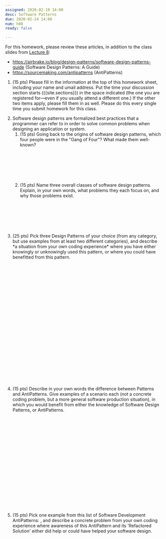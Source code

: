 ```yaml
---
assigned: 2020-02-19 14:00
desc: Software Patterns 
due: 2020-02-24 14:00
num: h08
ready: false

---
```


<div style="display:none;">https://ucsb-cs48.github.io/w20/hwk/h08/</div>

For this homework, please review these articles, in addition to the class slides from [Lecture 8](https://ucsb-cs48.github.io/w20/lectures/lect08/):

* <https://airbrake.io/blog/design-patterns/software-design-patterns-guide> (Software Design Patterns: A Guide)
* <https://sourcemaking.com/antipatterns> (AntiPatterns)

<ol>

<li style="margin-bottom:1em;"> (15 pts) Please fill in the information at the top of this homework sheet, including
your name and umail address.  Put the time your discussion section starts
({{site.sections}}) in the space indicated (the one you are registered for&mdash;even if you usually attend a different one.)  If the other two items apply, please fill
them in as well.  Please do this every single time you submit homework for this class.
</li>
<li style="margin-bottom:0em;" markdown="1"> Software design patterns are formalized best practices that a programmer can refer to in order to solve common problems when designing an application or system.
<ol>

<li style="margin-bottom:8em;" markdown="1"> (15 pts)  Going back to the origins of software design patterns, which four people were in the "Gang of Four"?  What made them well-known?  
 </li>

<li style="margin-bottom:8em;" markdown="1"> (15 pts)  Name three overall classes of software design patterns. Explain, in your own words, what problems they each focus on, and why those problems exist. 
</li>

</ol>


</li>




<div class="pagebreak">
</div>


<li style="margin-bottom:1em;" >(25 pts) Pick three Design Patterns of your choice (from any category, but use examples from at least two different categories), and describe *a situation from your own coding experience*
where you have either knowingly or unknowingly used this pattern, or where you could have benefitted from this pattern.
</li>
 <br/>
 <br/>
 <br/>
 <br/>
 <br/>
 <br/>
 <br/>
 <br/>
 <br/>
 <br/>
 <br/>
 <br/>
<br/>
 <br/>
 <br/>
<br/>
 <br/>
 <br/>
 <br/>
 <br/>
 <br/>
 <br/>
 <br/>
 
<li style="margin-bottom:1em;" >(15 pts) Describe in your own words the difference between Patterns and AntiPatterns. Give examples of a scenario each (not a concrete coding problem, but a more general software production situation), in which you would benefit from either the knowledge of Software Design Patterns, or AntiPatterns. 
</li>

 <br/>
 <br/>
 <br/>
 <br/>
 <br/>
 <br/>
 <br/>
 <br/>
 <br/>
  <br/>
<br/>
 <br/>
 <br/>
 <br/>
 <br/>
 <br/>
 <br/>
 <br/>
 
<li style="margin-bottom:1em;" >(15 pts) Pick one example from this list of Software Development AntiPatterns: <https://sourcemaking.com/antipatterns/software-development-antipatterns>, and describe a concrete problem from your own coding experience where awareness of this AntiPattern and its 'Refactored Solution' either did help or could have helped your software design. 
</li>


</ol>
